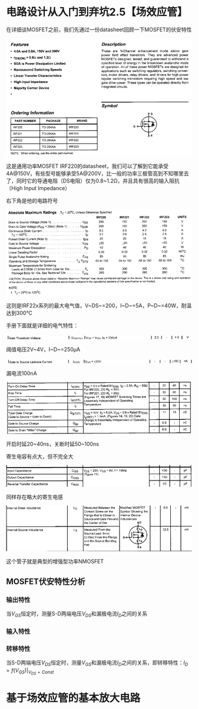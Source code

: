 # 电路设计从入门到弃坑2.5【场效应管】

在详细谈MOSFET之前，我们先通过一份datasheet回顾一下MOSFET的伏安特性

![image-20211023112946344](电路设计从入门到弃坑【场效应管】.assets/image-20211023112946344.png)

这是通用功率MOSFET IRF220的datasheet，我们可以了解到它能承受4A@150V，有些型号能够承受5A@200V，比一般的功率三极管高到不知哪里去了，同时它的导通电阻（DS电阻）仅为0.8~1.2Ω，并且具有很高的输入阻抗（High Input Impedance）

右下角是他的电路符号

![image-20211023113255328](电路设计从入门到弃坑【场效应管】.assets/image-20211023113255328.png)

这则是IRF22x系列的最大电气值，V~DS~=200，I~D~=5A，P~D~=40W，耐温达到300℃

手册下面就是详细的电气特性：

![image-20211023113513332](电路设计从入门到弃坑【场效应管】.assets/image-20211023113513332.png)

阈值电压2V\~4V，I~D~=250μA

![image-20211023113603145](电路设计从入门到弃坑【场效应管】.assets/image-20211023113603145.png)

漏电流100nA

![image-20211023113623369](电路设计从入门到弃坑【场效应管】.assets/image-20211023113623369.png)

开启时延20\~40ns，关断时延50\~100ns

寄生电容有点大，但不完全大

![image-20211023113753748](电路设计从入门到弃坑【场效应管】.assets/image-20211023113753748.png)

同样存在略大的寄生电感

![image-20211023113811937](电路设计从入门到弃坑【场效应管】.assets/image-20211023113811937.png)

这个管子就是典型的增强型功率NMOSFET

## MOSFET伏安特性分析



### 输出特性

当$V_{GS}$恒定时，测量S-D两端电压$V_{DS}$和漏极电流$I_D$之间的关系





### 输入特性









### 转移特性

当S-D两端电压$V_{DS}$恒定时，测量$V_{GS}$和漏极电流$I_D$之间的关系，即转移特性：$I_D=f(V_{GS})|_{V_{DS}=Const}$



















# 基于场效应管的基本放大电路





